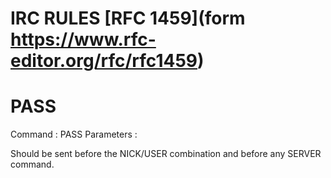 # IRC RULES [RFC 1459](form https://www.rfc-editor.org/rfc/rfc1459)


# PASS

Command : PASS
Parameters : <password>

Should be sent before the NICK/USER combination and before any SERVER command.